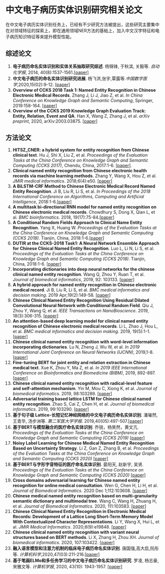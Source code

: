 # 中文电子病历实体识别研究相关论文 #

在中文电子病历实体识别任务上，已经有不少研究方法被提出，这些研究主要集中在对领域特征的探索上，即在通用领域NER方法的基础上，加入中文汉字特征和电子病历知识特征等来提升模型性能。


## 综述论文 ##
1. **电子病历命名实体识别和实体关系抽取研究综述**. 杨锦锋, 于秋滨, 关毅等. *自动化学报*, 2014, 40(8):1537-1561.[[paper]](https://nxgp.cnki.net/kcms/detail?v=3uoqIhG8C46NmWw7YpEsKL%25mmd2BWhGHP2RH%25mmd2FCcuaMktoPCjRlKnAIz4oZz%25mmd2BWOWrqC5VotmpIfFB%25mmd2FZRngYzCVRatXzqraGtMafLaJ&uniplatform=NZKPT)
2. **中文电子病历的命名实体识别研究进展**. 杨飞洪,张宇,覃露等.*中国数字医学*,2020,15(02):9-12. [[paper]](https://nxgp.cnki.net/kcms/detail?v=3uoqIhG8C46NmWw7YpEsKMypi3qVj28LGACqMpRVR0Cx7F0z4nrArNWbts3p5zihivTqK4RpjMhvn4k60HG29gkaN2O%25mmd2FT23D&uniplatform=NZKPT)
2. **Overview of CCKS 2018 Task 1: Named Entity Recognition in Chinese Electronic Medical Records**. Zhang J, Li J, Jiao Z, et al. *In China Conference on Knowledge Graph and Semantic Computing*, Springer, 2019:158-164. [[paper]](https://link.springer.com/chapter/10.1007/978-981-15-1956-7_14) 
2. **Overview of the CCKS 2019 Knowledge Graph Evaluation Track: Entity, Relation, Event and QA**. Han X, Wang Z, Zhang J, et al. *arXiv preprint*, 2020, arXiv:2003.03875. [[paper]](https://arxiv.org/abs/2003.03875) 



## 方法论文 ##
1. **HITSZ_CNER: a hybrid system for entity recognition from Chinese clinical text**. Hu J, Shi X, Liu Z, et al.  *Proceedings of the Evaluation Tasks at the China Conference on Knowledge Graph and Semantic Computing (CCKS 2017)*, Chendu, China, 2017:1-6. [[paper]](http://ceur-ws.org/Vol-1976/paper05.pdf).
2. **Clinical named entity recognition from Chinese electronic health records via machine learning methods**. Zhang Y, Wang X, Hou Z, et al. *JMIR medical informatics*. 2018;6(4):e50. [[paper]](https://doi.org/10.2196/medinform.9965)
2. **A BiLSTM-CRF Method to Chinese Electronic Medical Record Named Entity Recognition**. Ji B, Liu R, Li S, et al. *In Proceedings of the 2018 International Conference on Algorithms, Computing and Artificial Intelligence*, 2018:1-6.[[paper]](https://doi.org/10.1145/3302425.3302465) 
3. **A multitask bi-directional RNN model for named entity recognition on Chinese electronic medical records**. Chowdhury S, Dong X, Qian L, et al. *BMC bioinformatics*. 2018, 19(17):75-84.[[paper]](https://doi.org/10.1186/s12859-018-2467-9) 
2. **A Conditional Random Fields Approach to Clinical Name Entity Recognition**. Yang X, Huang W. *Proceedings of the Evaluation Tasks at the China Conference on Knowledge Graph and Semantic Computing (CCKS 2018)*. Tianjin, China, 2018:1-6.[[paper]](http://ceur-ws.org/Vol-2242/paper01.pdf)
5. **DUTIR at the CCKS-2018 Task1: A Neural Network Ensemble Approach for Chinese Clinical Named Entity Recognition**. Luo L, Li N, Li S, et al. *Proceedings of the Evaluation Tasks at the China Conference on Knowledge Graph and Semantic Computing (CCKS 2018)*. Tianjin, China, 2018:1-6. [[paper]](http://ceur-ws.org/Vol-2242/paper02.pdf)
2. **Incorporating dictionaries into deep neural networks for the chinese clinical named entity recognition**. Wang Q, Zhou Y, Ruan T, et al. *Journal of biomedical informatics*, 2019, 92: 103133. [[paper]](https://doi.org/10.1016/j.jbi.2019.103133)
3. **A hybrid approach for named entity recognition in Chinese electronic medical record**. Ji B, Liu R, Li S, et al. *BMC medical informatics and decision making*. 2019 Apr;19(2):149-58. [[paper]](https://doi.org/10.1186/s12911-019-0767-2)
4. **Chinese Clinical Named Entity Recognition Using Residual Dilated Convolutional Neural Network with Conditional Random Field**. Qiu J, Zhou Y, Wang Q, et al. *IEEE Transactions on NanoBioscience*. 2019, 18(3):306-315. [[paper]](https://doi.org/10.1109/TNB.2019.2908678)
4. **An attention-based deep learning model for clinical named entity recognition of Chinese electronic medical records**. Li L, Zhao J, Hou L, et al. *BMC medical informatics and decision making*. 2019, 19(5):1-1. [[paper]](https://doi.org/10.1186/s12911-019-0933-6)
5. **Chinese clinical named entity recognition with word-level information incorporating dictionaries**. Lu N, Zheng J, Wu W, et al. *In 2019 International Joint Conference on Neural Networks (IJCNN)*, 2019,1-8. [[paper]](https://doi.org/10.1109/IJCNN.2019.8852113)
6. **Fine-tuning BERT for joint entity and relation extraction in Chinese medical text**. Xue K, Zhou Y, Ma Z, et al.  *In 2019 IEEE International Conference on Bioinformatics and Biomedicine (BIBM)*, 2019, 892-897. [[paper]](https://doi.org/10.1109/BIBM47256.2019.8983370)
7. **Chinese clinical named entity recognition with radical-level feature and self-attention mechanism**. Yin M, Mou C, Xiong K, et al. *Journal of biomedical informatics*. 2019, 98:103289. [[paper]](https://doi.org/10.1016/j.jbi.2019.103289)
8. **Adversarial training based lattice LSTM for Chinese clinical named entity recognition**. Zhao S, Cai Z, Chen H, et al. *Journal of biomedical informatics*. 2019, 99:103290. [[paper]](https://doi.org/10.1016/j.jbi.2019.103290)
3. **基于句子级 Lattice-长短记忆神经网络的中文电子病历命名实体识别**. 潘璀然, 王青华, 汤步洲等. *第二军医大学学报*. 2019,40(05):497-507.[[paper]](https://doi.org/10.16781/j.0258-879x.2019.05.0497)
4. **基于BERT与模型融合的医疗命名实体识别**. 乔锐，杨笑然，黄文亢. *Proceedings of the Evaluation Tasks at the China Conference on Knowledge Graph and Semantic Computing (CCKS 2019)* [[paper]](https://conference.bj.bcebos.com/ccks2019/eval/webpage/pdfs/eval_paper_1_1_1.pdf)
6. **Noisy Label Learning for Chinese Medical Named Entity Recognition Based on Uncertainty Strategy**. Li Z, Gan Z, Zhang B, et al. *Proceedings of the Evaluation Tasks at the China Conference on Knowledge Graph and Semantic Computing (CCKS 2020)* [[paper]](https://bj.bcebos.com/v1/conference/ccks2020/eval_paper/ccks2020_eval_paper_3_1_1.pdf)
7. **基于BERT与字形字音特征的医疗命名实体识别**. 晏阳天, 赵新宇, 吴贤. *Proceedings of the Evaluation Tasks at the China Conference on Knowledge Graph and Semantic Computing (CCKS 2020)* [[paper]](https://bj.bcebos.com/v1/conference/ccks2020/eval_paper/ccks2020_eval_paper_3_1_2.pdf)
7. **Cross domains adversarial learning for Chinese named entity recognition for online medical consultation**. Wen G, Chen H, Li H, et al. *Journal of Biomedical Informatics*. 2020 Dec 1;112:103608. [[paper]](https://doi.org/10.1016/j.jbi.2020.103608)
8. **Chinese medical named entity recognition based on multi-granularity semantic dictionary and multimodal tree**. Wang C, Wang H, Zhuang H, et al. *Journal of Biomedical Informatics*. 2020, 111:103583. [[paper]](https://doi.org/10.1016/j.jbi.2020.103583)
9. **Chinese Clinical Named Entity Recognition in Electronic Medical Records: Development of a Lattice Long Short-Term Memory Model With Contextualized Character Representations**. Li Y, Wang X, Hui L, et al. *JMIR Medical Informatics*. 2020;8(9):e19848. [[paper]](https://doi.org/10.2196/19848)
10. **Chinese clinical named entity recognition with variant neural structures based on BERT methods**. Li X, Zhang H, Zhou XH. *Journal of biomedical informatics*. 2020, 107:103422. [[paper]](https://doi.org/10.1016/j.jbi.2020.103422)
11. **融入语言模型和注意力机制的临床电子病历命名实体识别**. 唐国强,高大启,阮彤等. *计算机科学*,2020,47(03):211-216.[[paper]](https://kns.cnki.net/kcms/detail/detail.aspx?dbcode=CJFD&dbname=CJFDLAST2020&filename=JSJA202003034&v=Ntl86ICshXNN1esogTLhJ2IVb0OpIvyIjXQtWpJ%25mmd2BHFriZZVaOS1OAvlni6EQ3gJB)
3. **基于笔画ELMo和多任务学习的中文电子病历命名实体识别研究**. 罗凌, 杨志豪, 宋雅文等. *计算机学报*, 2020, 43(10): 1943-1957. [[paper]](https://nxgp.cnki.net/kcms/detail?v=3uoqIhG8C46NmWw7YpEsKMypi3qVj28LGACqMpRVR0Cx7F0z4nrArOkieaNEVV6aCvPFCLMxyD4Jd9UPWqorowq7bp%25mmd2BEnUre&uniplatform=NZKPT)






